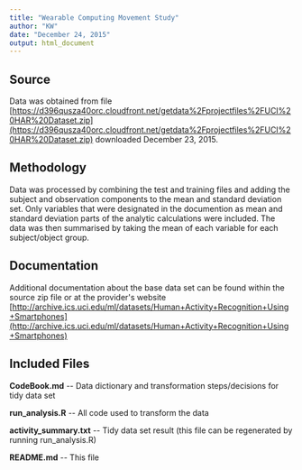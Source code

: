 ```yaml
---
title: "Wearable Computing Movement Study"
author: "KW"
date: "December 24, 2015"
output: html_document
---
```


## Source
Data was obtained from file [https://d396qusza40orc.cloudfront.net/getdata%2Fprojectfiles%2FUCI%20HAR%20Dataset.zip](https://d396qusza40orc.cloudfront.net/getdata%2Fprojectfiles%2FUCI%20HAR%20Dataset.zip) downloaded December 23, 2015.  


## Methodology
Data was processed by combining the test and training files and adding the subject and observation components to the mean and standard deviation set. Only variables that were designated in the documention as mean and standard deviation parts of the analytic calculations were included. The data was then summarised by taking the mean of each variable for each subject/object group.  


## Documentation
Additional documentation about the base data set can be found within the source zip file or at the provider's website [http://archive.ics.uci.edu/ml/datasets/Human+Activity+Recognition+Using+Smartphones](http://archive.ics.uci.edu/ml/datasets/Human+Activity+Recognition+Using+Smartphones)


## Included Files
**CodeBook.md** -- Data dictionary and transformation steps/decisions for tidy data set  

**run_analysis.R** -- All code used to transform the data  

**activity_summary.txt** -- Tidy data set result (this file can be regenerated by running run_analysis.R)  

**README.md** -- This file 